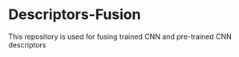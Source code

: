 # Descriptors-Fusion
This repository is used for fusing trained CNN and pre-trained CNN descriptors
